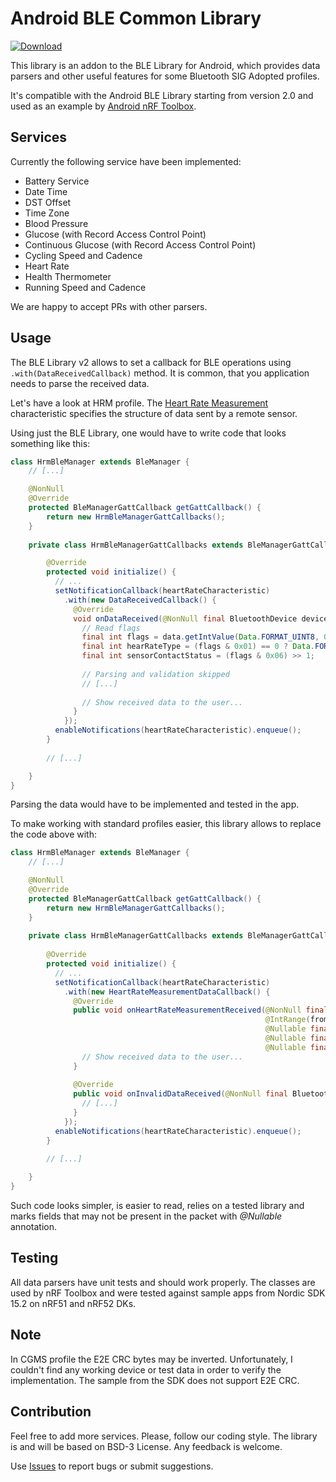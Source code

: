 # Android BLE Common Library

[ ![Download](https://api.bintray.com/packages/nordic/android/no.nordicsemi.android%3Able-common/images/download.svg) ](https://bintray.com/nordic/android/no.nordicsemi.android%3Able-common/_latestVersion)

This library is an addon to the BLE Library for Android, 
which provides data parsers and other useful features for some Bluetooth SIG Adopted profiles.

It's compatible with the Android BLE Library starting from version 2.0 and 
used as an example by [Android nRF Toolbox](https://github.com/NordicSemiconductor/Android-nRF-Toolbox).

## Services

Currently the following service have been implemented:

- Battery Service
- Date Time
- DST Offset
- Time Zone
- Blood Pressure
- Glucose (with Record Access Control Point)
- Continuous Glucose (with Record Access Control Point)
- Cycling Speed and Cadence
- Heart Rate
- Health Thermometer
- Running Speed and Cadence

We are happy to accept PRs with other parsers.

## Usage

The BLE Library v2 allows to set a callback for BLE operations using `.with(DataReceivedCallback)` method.
It is common, that you application needs to parse the received data. 

Let's have a look at HRM profile. 
The [Heart Rate Measurement](https://www.bluetooth.com/specifications/gatt/viewer?attributeXmlFile=org.bluetooth.characteristic.heart_rate_measurement.xml) 
characteristic specifies the structure of data sent by a remote sensor.

Using just the BLE Library, one would have to write code that looks something like this:
```java
class HrmBleManager extends BleManager {
    // [...]

    @NonNull
    @Override
    protected BleManagerGattCallback getGattCallback() {
        return new HrmBleManagerGattCallbacks();
    }
    
    private class HrmBleManagerGattCallbacks extends BleManagerGattCallbacks {

        @Override
        protected void initialize() {
          // ...
          setNotificationCallback(heartRateCharacteristic)
            .with(new DataReceivedCallback() {
              @Override
              void onDataReceived(@NonNull final BluetoothDevice device, @NonNull final Data data) {
                // Read flags
                final int flags = data.getIntValue(Data.FORMAT_UINT8, 0);
                final int hearRateType = (flags & 0x01) == 0 ? Data.FORMAT_UINT8 : Data.FORMAT_UINT16;
                final int sensorContactStatus = (flags & 0x06) >> 1;
        
                // Parsing and validation skipped
                // [...]
        
                // Show received data to the user...
              }
            });
          enableNotifications(heartRateCharacteristic).enqueue();
        }
        
        // [...]

    }
}
```

Parsing the data would have to be implemented and tested in the app.

To make working with standard profiles easier, this library allows to replace the code above with:

```java
class HrmBleManager extends BleManager {
    // [...]

    @NonNull
    @Override
    protected BleManagerGattCallback getGattCallback() {
        return new HrmBleManagerGattCallbacks();
    }
    
    private class HrmBleManagerGattCallbacks extends BleManagerGattCallbacks {
        
        @Override
        protected void initialize() {
          // ...
          setNotificationCallback(heartRateCharacteristic)
            .with(new HeartRateMeasurementDataCallback() {
              @Override
              public void onHeartRateMeasurementReceived(@NonNull final BluetoothDevice device,
                                                         @IntRange(from = 0) final int heartRate,
                                                         @Nullable final Boolean contactDetected,
                                                         @Nullable final Integer energyExpanded,
                                                         @Nullable final List<Integer> rrIntervals) {
                // Show received data to the user...
              }
        
              @Override
              public void onInvalidDataReceived(@NonNull final BluetoothDevice device, @NonNull final Data data) {
                // [...]	
              }
            });
          enableNotifications(heartRateCharacteristic).enqueue();
        }
        
        // [...]

    }
}
```

Such code looks simpler, is easier to read, relies on a tested library and marks fields that 
may not be present in the packet with *@Nullable* annotation.

## Testing

All data parsers have unit tests and should work properly. The classes are used by nRF Toolbox 
and were tested against sample apps from Nordic SDK 15.2 on nRF51 and nRF52 DKs.

## Note

In CGMS profile the E2E CRC bytes may be inverted. Unfortunately, I couldn't find any working 
device or test data in order to verify the implementation. The sample from the SDK does not 
support E2E CRC.

## Contribution

Feel free to add more services. Please, follow our coding style. 
The library is and will be based on BSD-3 License. Any feedback is welcome.

Use [Issues](https://github.com/NordicSemiconductor/Android-BLE-Library/issues) to report 
bugs or submit suggestions.
